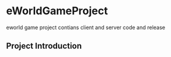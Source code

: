 # eWorldGameProject
eworld game project contians  client and server code and release


## Project Introduction
